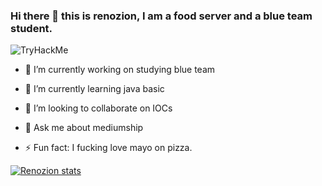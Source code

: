 ### Hi there 👋 this is renozion, I am a food server and a blue team student.


<img src="https://tryhackme-badges.s3.amazonaws.com/renozion.png" alt="TryHackMe">


- 🔭 I’m currently working on studying blue team
- 🌱 I’m currently learning java basic
- 👯 I’m looking to collaborate on IOCs 

- 💬 Ask me about mediumship
- ⚡ Fun fact: I fucking love mayo on pizza.



[![Renozion stats](https://github-readme-stats.vercel.app/api?username=renozion)](https://github.com/renozion/renozion)

